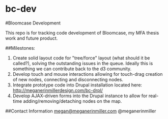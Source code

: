bc-dev
======

#Bloomcase Development

This repo is for tracking code development of Bloomcase, my MFA thesis work and future product.

##Milestones:

1. Create solid layout code for "tree/force" layout (what should it be called?), solving the outstanding issues in the queue. Ideally this is something we can contribute back to the d3 community.
2. Develop touch and mouse interactions allowing for touch-drag creation of new nodes, connecting and disconnecting nodes.
3. Integrate prototype code into Drupal installation located here: http://meganerinmillerdesign.com/bc-drpl/
4. Develop AJAX-driven forms into the Drupal instance to allow for real-time adding/removing/detaching nodes on the map.

##Contact Information
megan@meganerinmiller.com
@meganerinmiller